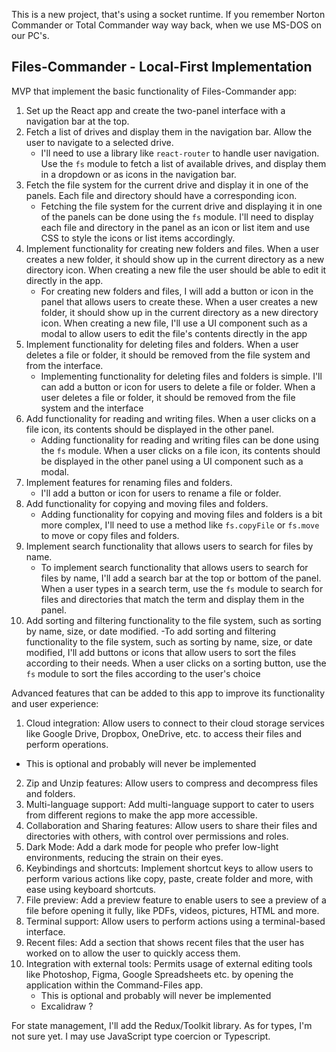 This is a new project, that's using a socket runtime. If you remember Norton Commander or Total Commander way way back, when we use MS-DOS on our PC's.

## Files-Commander - Local-First Implementation

MVP that implement the basic functionality of Files-Commander app:

1. Set up the React app and create the two-panel interface with a navigation bar at the top.
2. Fetch a list of drives and display them in the navigation bar. Allow the user to navigate to a selected drive.
   - I'll need to use a library like `react-router` to handle user navigation. Use the `fs` module to fetch a list of available drives, and display them in a dropdown or as icons in the navigation bar.
3. Fetch the file system for the current drive and display it in one of the panels. Each file and directory should have a corresponding icon.
   - Fetching the file system for the current drive and displaying it in one of the panels can be done using the `fs` module. I'll need to display each file and directory in the panel as an icon or list item and use CSS to style the icons or list items accordingly.
4. Implement functionality for creating new folders and files. When a user creates a new folder, it should show up in the current directory as a new directory icon. When creating a new file the user should be able to edit it directly in the app.
   - For creating new folders and files, I will add a button or icon in the panel that allows users to create these. When a user creates a new folder, it should show up in the current directory as a new directory icon. When creating a new file, I'll use a UI component such as a modal to allow users to edit the file's contents directly in the app
5. Implement functionality for deleting files and folders. When a user deletes a file or folder, it should be removed from the file system and from the interface.
   - Implementing functionality for deleting files and folders is simple. I'll can add a button or icon for users to delete a file or folder. When a user deletes a file or folder, it should be removed from the file system and the interface
6. Add functionality for reading and writing files. When a user clicks on a file icon, its contents should be displayed in the other panel.
   - Adding functionality for reading and writing files can be done using the `fs` module. When a user clicks on a file icon, its contents should be displayed in the other panel using a UI component such as a modal.
7. Implement features for renaming files and folders.
   - I'll add a button or icon for users to rename a file or folder.
8. Add functionality for copying and moving files and folders.
   - Adding functionality for copying and moving files and folders is a bit more complex, I'll need to use a method like `fs.copyFile` or `fs.move` to move or copy files and folders.
9. Implement search functionality that allows users to search for files by name.
   - To implement search functionality that allows users to search for files by name, I'll add a search bar at the top or bottom of the panel. When a user types in a search term, use the `fs` module to search for files and directories that match the term and display them in the panel.
10. Add sorting and filtering functionality to the file system, such as sorting by name, size, or date modified.
    -To add sorting and filtering functionality to the file system, such as sorting by name, size, or date modified, I'll add buttons or icons that allow users to sort the files according to their needs. When a user clicks on a sorting button, use the `fs` module to sort the files according to the user's choice

Advanced features that can be added to this app to improve its functionality and user experience:

1. Cloud integration: Allow users to connect to their cloud storage services like Google Drive, Dropbox, OneDrive, etc. to access their files and perform operations.

- This is optional and probably will never be implemented

2. Zip and Unzip features: Allow users to compress and decompress files and folders.
3. Multi-language support: Add multi-language support to cater to users from different regions to make the app more accessible.
4. Collaboration and Sharing features: Allow users to share their files and directories with others, with control over permissions and roles.
5. Dark Mode: Add a dark mode for people who prefer low-light environments, reducing the strain on their eyes.
6. Keybindings and shortcuts: Implement shortcut keys to allow users to perform various actions like copy, paste, create folder and more, with ease using keyboard shortcuts.
7. File preview: Add a preview feature to enable users to see a preview of a file before opening it fully, like PDFs, videos, pictures, HTML and more.
8. Terminal support: Allow users to perform actions using a terminal-based interface.
9. Recent files: Add a section that shows recent files that the user has worked on to allow the user to quickly access them.
10. Integration with external tools: Permits usage of external editing tools like Photoshop, Figma, Google Spreadsheets etc. by opening the application within the Command-Files app.
    - This is optional and probably will never be implemented
    - Excalidraw ?

For state management, I'll add the Redux/Toolkit library. As for types, I'm not sure yet. I may use JavaScript type coercion or Typescript.
